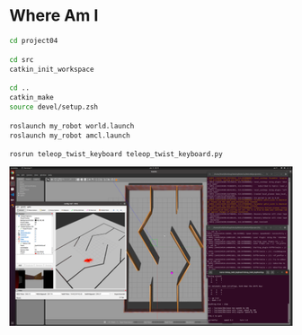 # Where Am I

```bash
cd project04

cd src
catkin_init_workspace

cd ..
catkin_make
source devel/setup.zsh

roslaunch my_robot world.launch
roslaunch my_robot amcl.launch

rosrun teleop_twist_keyboard teleop_twist_keyboard.py
```

![screenshot](Screenshot.png)